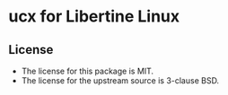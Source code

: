 # ucx for Libertine Linux

## License

* The license for this package is MIT.
* The license for the upstream source is 3-clause BSD.
